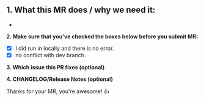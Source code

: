 **1. What this MR does / why we need it:**
-
-

**2. Make sure that you've checked the boxes below before you submit MR:**
- [x] I did run in locally and there is no error.
- [x] no conflict with dev branch.

**3. Which issue this PR fixes (optional)**

**4. CHANGELOG/Release Notes (optional)**

Thanks for your MR, you're awesome! :+1: